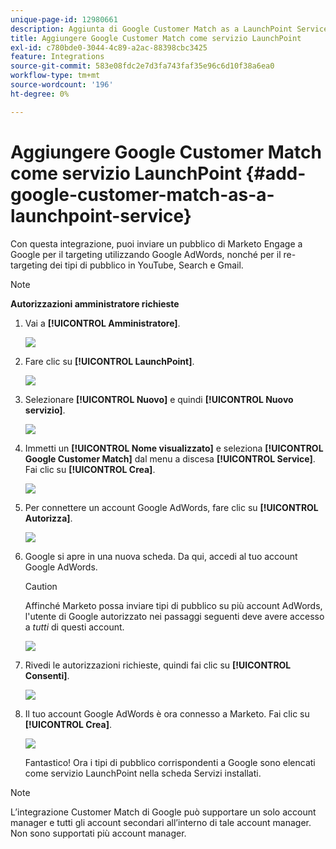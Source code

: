 ```yaml
---
unique-page-id: 12980661
description: Aggiunta di Google Customer Match as a LaunchPoint Service - Documentazione di Marketo - Documentazione del prodotto
title: Aggiungere Google Customer Match come servizio LaunchPoint
exl-id: c780bde0-3044-4c89-a2ac-88398cbc3425
feature: Integrations
source-git-commit: 583e08fdc2e7d3fa743faf35e96c6d10f38a6ea0
workflow-type: tm+mt
source-wordcount: '196'
ht-degree: 0%

---
```


# Aggiungere Google Customer Match come servizio LaunchPoint {#add-google-customer-match-as-a-launchpoint-service}

Con questa integrazione, puoi inviare un pubblico di Marketo Engage a Google per il targeting utilizzando Google AdWords, nonché per il re-targeting dei tipi di pubblico in YouTube, Search e Gmail.

>[!NOTE]
>
>**Autorizzazioni amministratore richieste**

1. Vai a **[!UICONTROL Amministratore]**.

   ![](assets/admin.png)

1. Fare clic su **[!UICONTROL LaunchPoint]**.

   ![](assets/image2014-12-5-14-3a35-3a27.png)

1. Selezionare **[!UICONTROL Nuovo]** e quindi **[!UICONTROL Nuovo servizio]**.

   ![](assets/image2014-12-5-14-3a37-3a33.png)

1. Immetti un **[!UICONTROL Nome visualizzato]** e seleziona **[!UICONTROL Google Customer Match]** dal menu a discesa **[!UICONTROL Service]**. Fai clic su **[!UICONTROL Crea]**.

   ![](assets/chooseservice.png)

1. Per connettere un account Google AdWords, fare clic su **[!UICONTROL Autorizza]**.

   ![](assets/authorizeaccount-1.png)

1. Google si apre in una nuova scheda. Da qui, accedi al tuo account Google AdWords.

   >[!CAUTION]
   >
   >Affinché Marketo possa inviare tipi di pubblico su più account AdWords, l&#39;utente di Google autorizzato nei passaggi seguenti deve avere accesso a _tutti_ di questi account.

   ![](assets/chooseaccount.png)

1. Rivedi le autorizzazioni richieste, quindi fai clic su **[!UICONTROL Consenti]**.

   ![](assets/reviewpermissions.png)

1. Il tuo account Google AdWords è ora connesso a Marketo. Fai clic su **[!UICONTROL Crea]**.

   ![](assets/authorizesuccess.png)

   Fantastico! Ora i tipi di pubblico corrispondenti a Google sono elencati come servizio LaunchPoint nella scheda Servizi installati.

>[!NOTE]
>
>L’integrazione Customer Match di Google può supportare un solo account manager e tutti gli account secondari all’interno di tale account manager. Non sono supportati più account manager.
